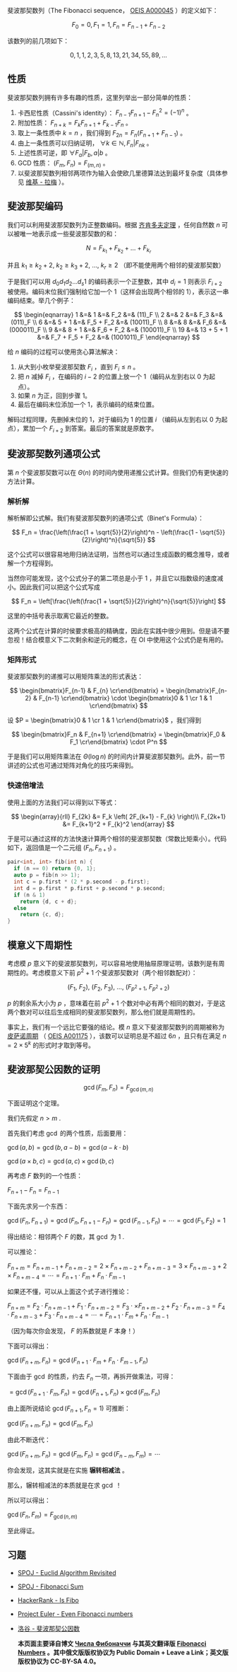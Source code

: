 斐波那契数列（The Fibonacci sequence， [OEIS A000045](http://oeis.org/A000045) ）的定义如下：

$$
F_0 = 0, F_1 = 1, F_n = F_{n-1} + F_{n-2}
$$

该数列的前几项如下：

$$
0, 1, 1, 2, 3, 5, 8, 13, 21, 34, 55, 89, ...
$$

## 性质

斐波那契数列拥有许多有趣的性质，这里列举出一部分简单的性质：

1.  卡西尼性质（Cassini's identity）： $F_{n-1} F_{n+1} - F_n^2 = (-1)^n$ 。
2.  附加性质： $F_{n+k} = F_k F_{n+1} + F_{k-1} F_n$ 。
3.  取上一条性质中 $k = n$ ，我们得到 $F_{2n} = F_n (F_{n+1} + F_{n-1})$ 。
4.  由上一条性质可以归纳证明， $\forall k\in \mathbb{N},F_n|F_{nk}$ 。
5.  上述性质可逆，即 $\forall F_a|F_b,a|b$ 。
6.  GCD 性质： $(F_m, F_n) = F_{(m, n)}$ 。
7.  以斐波那契数列相邻两项作为输入会使欧几里德算法达到最坏复杂度（具体参见 [维基 - 拉梅](https://en.wikipedia.org/wiki/Gabriel_Lam%C3%A9) ）。

## 斐波那契编码

我们可以利用斐波那契数列为正整数编码。根据 [齐肯多夫定理](https://zh.wikipedia.org/wiki/%E9%BD%8A%E8%82%AF%E5%A4%9A%E5%A4%AB%E5%AE%9A%E7%90%86) ，任何自然数 $n$ 可以被唯一地表示成一些斐波那契数的和：

$$
N = F_{k_1} + F_{k_2} + \ldots + F_{k_r}
$$

并且 $k_1 \ge k_2 + 2,\ k_2 \ge k_3 + 2,\  \ldots,\  k_r \ge 2$ （即不能使用两个相邻的斐波那契数）

于是我们可以用 $d_0 d_1 d_2 \dots d_s 1$ 的编码表示一个正整数，其中 $d_i=1$ 则表示 $F_{i+2}$ 被使用。编码末位我们强制给它加一个 1（这样会出现两个相邻的 1），表示这一串编码结束。举几个例子：

$$
\begin{eqnarray}
1 &=& 1 &=& F_2 &=& (11)_F \\
2 &=& 2 &=& F_3 &=& (011)_F \\
6 &=& 5 + 1 &=& F_5 + F_2 &=& (10011)_F \\
8 &=& 8 &=& F_6 &=& (000011)_F \\
9 &=& 8 + 1 &=& F_6 + F_2 &=& (100011)_F \\
19 &=& 13 + 5 + 1 &=& F_7 + F_5 + F_2 &=& (1001011)_F
\end{eqnarray}
$$

给 $n$ 编码的过程可以使用贪心算法解决：

1.  从大到小枚举斐波那契数 $F_i$ ，直到 $F_i\le n$ 。
2.  把 $n$ 减掉 $F_i$ ，在编码的 $i-2$ 的位置上放一个 1（编码从左到右以 0 为起点）。
3.  如果 $n$ 为正，回到步骤 1。
4.  最后在编码末位添加一个 1，表示编码的结束位置。

解码过程同理，先删掉末位的 1，对于编码为 1 的位置 $i$ （编码从左到右以 0 为起点），累加一个 $F_{i+2}$ 到答案。最后的答案就是原数字。

## 斐波那契数列通项公式

第 $n$ 个斐波那契数可以在 $\Theta (n)$ 的时间内使用递推公式计算。但我们仍有更快速的方法计算。

### 解析解

解析解即公式解。我们有斐波那契数列的通项公式（Binet's Formula）：

$$
F_n = \frac{\left(\frac{1 + \sqrt{5}}{2}\right)^n - \left(\frac{1 - \sqrt{5}}{2}\right)^n}{\sqrt{5}}
$$

这个公式可以很容易地用归纳法证明，当然也可以通过生成函数的概念推导，或者解一个方程得到。

当然你可能发现，这个公式分子的第二项总是小于 $1$ ，并且它以指数级的速度减小。因此我们可以把这个公式写成

$$
F_n = \left[\frac{\left(\frac{1 + \sqrt{5}}{2}\right)^n}{\sqrt{5}}\right]
$$

这里的中括号表示取离它最近的整数。

这两个公式在计算的时侯要求极高的精确度，因此在实践中很少用到。但是请不要忽视！结合模意义下二次剩余和逆元的概念，在 OI 中使用这个公式仍是有用的。

### 矩阵形式

斐波那契数列的递推可以用矩阵乘法的形式表达：

$$
\begin{bmatrix}F_{n-1} & F_{n} \cr\end{bmatrix} = \begin{bmatrix}F_{n-2} & F_{n-1} \cr\end{bmatrix} \cdot \begin{bmatrix}0 & 1 \cr 1 & 1 \cr\end{bmatrix}
$$

设 $P = \begin{bmatrix}0 & 1 \cr 1 & 1 \cr\end{bmatrix}$ ，我们得到

$$
\begin{bmatrix}F_n & F_{n+1} \cr\end{bmatrix} = \begin{bmatrix}F_0 & F_1 \cr\end{bmatrix} \cdot P^n
$$

于是我们可以用矩阵乘法在 $\Theta(\log n)$ 的时间内计算斐波那契数列。此外，前一节讲述的公式也可通过矩阵对角化的技巧来得到。

### 快速倍增法

使用上面的方法我们可以得到以下等式：

$$
\begin{array}{rll}
F_{2k} &= F_k \left( 2F_{k+1} - F_{k} \right)\\
F_{2k+1} &= F_{k+1}^2 + F_{k}^2
\end{array}
$$

于是可以通过这样的方法快速计算两个相邻的斐波那契数（常数比矩乘小）。代码如下，返回值是一个二元组 $(F_n,F_{n+1})$ 。

```cpp
pair<int, int> fib(int n) {
  if (n == 0) return {0, 1};
  auto p = fib(n >> 1);
  int c = p.first * (2 * p.second - p.first);
  int d = p.first * p.first + p.second * p.second;
  if (n & 1)
    return {d, c + d};
  else
    return {c, d};
}
```

## 模意义下周期性

考虑模 $p$ 意义下的斐波那契数列，可以容易地使用抽屉原理证明，该数列是有周期性的。考虑模意义下前 $p^2+1$ 个斐波那契数对（两个相邻数配对）：

$$
(F_1,\ F_2),\ (F_2,\ F_3),\ \ldots,\ (F_{p^2 + 1},\ F_{p^2 + 2})
$$

 $p$ 的剩余系大小为 $p$ ，意味着在前 $p^2+1$ 个数对中必有两个相同的数对，于是这两个数对可以往后生成相同的斐波那契数列，那么他们就是周期性的。

事实上，我们有一个远比它要强的结论。模 $n$ 意义下斐波那契数列的周期被称为 [皮萨诺周期](https://en.wikipedia.org/wiki/Pisano_period) （ [OEIS A001175](http://oeis.org/A001175) ），该数可以证明总是不超过 $6n$ ，且只有在满足 $n=2\times 5^k$ 的形式时才取到等号。

## 斐波那契公因数的证明

$$
\gcd(F_m,F_n) = F_{\gcd(m,n)}
$$

下面证明这个定理。

我们先假定 $n > m$ .

首先我们考虑 $\gcd$ 的两个性质，后面要用：

 $\gcd(a,b) = \gcd(b,a-b) = \gcd(a-k \cdot b)$ 

 $\gcd(a \times b,c) = \gcd(a ,c ) \times \gcd(b,c)$ 

再考虑 $F$ 数列的一个性质：

 $F_{n+1} - F_n = F_{n-1}$ 

下面先求另一个东西：

 $\gcd(F_n,F_{n+1}) = \gcd(F_n,F_{n+1}-F_n) = \gcd(F_{n-1},F_n) = \cdots = \gcd(F_1,F_2)=1$ 

得出结论：相邻两个 $F$ 的数，其 $\gcd$ 为 $1$ .

可以推论：

 $F_{n+m}=F_{n+m-1}+F_{n+m-2} = 2 \times F_{n+m-2} + F_{n+m-3} = 3\times F_{n+m-3}  +2 \times F_{n+m-4} = \cdots = F_{n+1} \cdot F_m + F_n \cdot F_{m-1}$ 

如果还不懂，可以从上面这个式子进行推论：

 $F_{n+m}=F_2 \cdot F_{n+m-1}+F_1 \cdot F_{n+m-2} = F_3 \cdot \times F_{n+m-2} + F_2 \cdot F_{n+m-3} = F_4 \cdot F_{n+m-3}  +F_3 \cdot F_{n+m-4} = \cdots = F_{n+1} \cdot F_m + F_n \cdot F_{m-1}$ 

（因为每次你会发现， $F$ 的系数就是 $F$ 本身！）

下面可以得出：

 $\gcd(F_{n+m},F_n) = \gcd(F_{n+1} \cdot F_m + F_n \cdot F_{m-1} ,F_n)$ 

下面由于 $\gcd$ 的性质，约去 $F_n$ 一项，再拆开做乘法，可得：

 $= \gcd(F_{n+1} \cdot F_m , F_n) = \gcd(F_{n+1},F_n) \times \gcd(F_m,F_n)$ 

由上面所说结论 $\gcd(F_{n+1},F_n=1)$ 可推断：

 $\gcd(F_{n+m},F_n) = \gcd(F_m,F_n)$ 

由此不断迭代：

 $\gcd(F_{n+m},F_n) = \gcd(F_m,F_n) = \gcd(F_{n-m},F_m) = \cdots$ 

你会发现，这其实就是在实施 **辗转相减法** 。

那么，辗转相减法的本质就是在求 $\gcd$ ！

所以可以得出：

 $\gcd(F_n,F_m) = F_{\gcd(n,m)}$ 

至此得证。

## 习题

-    [SPOJ - Euclid Algorithm Revisited](http://www.spoj.com/problems/MAIN74/) 
-    [SPOJ - Fibonacci Sum](http://www.spoj.com/problems/FIBOSUM/) 
-    [HackerRank - Is Fibo](https://www.hackerrank.com/contests/codesprint5/challenges/is-fibo/problem) 
-    [Project Euler - Even Fibonacci numbers](https://www.hackerrank.com/contests/projecteuler/challenges/euler002/problem) 
-    [洛谷 - 斐波那契公因数](https://www.luogu.com.cn/problem/P1306) 

     **本页面主要译自博文 [Числа Фибоначчи](http://e-maxx.ru/algo/fibonacci_numbers) 与其英文翻译版 [Fibonacci Numbers](https://cp-algorithms.com/algebra/fibonacci-numbers.html) 。其中俄文版版权协议为 Public Domain + Leave a Link；英文版版权协议为 CC-BY-SA 4.0。** 
